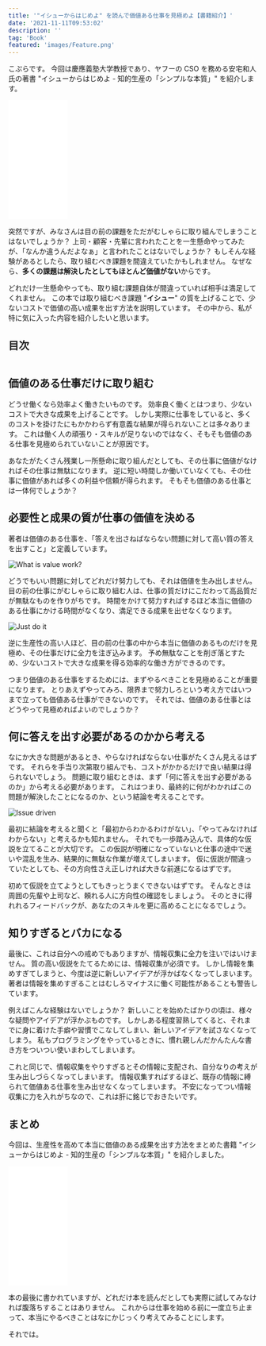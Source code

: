 ```yaml
---
title: '"イシューからはじめよ" を読んで価値ある仕事を見極めよ【書籍紹介】'
date: '2021-11-11T09:53:02'
description: ''
tag: 'Book'
featured: 'images/Feature.png'
---
```


こぷらです。
今回は慶應義塾大学教授であり、ヤフーの CSO を務める安宅和人氏の著書 "イシューからはじめよ - 知的生産の「シンプルな本質」" を紹介します。

<iframe style="width:120px;height:240px;" marginwidth="0" marginheight="0" scrolling="no" frameborder="0" src="//rcm-fe.amazon-adsystem.com/e/cm?lt1=_blank&bc1=000000&IS2=1&bg1=FFFFFF&fc1=000000&lc1=0000FF&t=coppla0b-22&language=ja_JP&o=9&p=8&l=as4&m=amazon&f=ifr&ref=as_ss_li_til&asins=B00MTL340G&linkId=cf30c28403188f28dc045a1682f98379"></iframe>

突然ですが、みなさんは目の前の課題をただがむしゃらに取り組んでしまうことはないでしょうか？
上司・顧客・先輩に言われたことを一生懸命やってみたが、「なんか違うんだよなぁ」と言われたことはないでしょうか？
もしそんな経験があるとしたら、取り組むべき課題を間違えていたかもしれません。
なぜなら、**多くの課題は解決したとしてもほとんど価値がない**からです。

どれだけ一生懸命やっても、取り組む課題自体が間違っていれば相手は満足してくれません。
この本では取り組むべき課題 "**イシュー**" の質を上げることで、少ないコストで価値の高い成果を出す方法を説明しています。
その中から、私が特に気に入った内容を紹介したいと思います。

## 目次

```toc
```

## 価値のある仕事だけに取り組む

どうせ働くなら効率よく働きたいものです。
効率良く働くとはつまり、少ないコストで大きな成果を上げることです。
しかし実際に仕事をしていると、多くのコストを掛けたにもかかわらず有意義な結果が得られないことは多々あります。
これは働く人の頑張り・スキルが足りないのではなく、そもそも価値のある仕事を見極められていないことが原因です。

あなたがたくさん残業し一所懸命に取り組んだとしても、その仕事に価値がなければその仕事は無駄になります。
逆に短い時間しか働いていなくても、その仕事に価値があれば多くの利益や信頼が得られます。
そもそも価値のある仕事とは一体何でしょうか？

## 必要性と成果の質が仕事の価値を決める

著者は価値のある仕事を、「答えを出さねばならない問題に対して高い質の答えを出すこと」と定義しています。

![What is value work?](images/ValueWork.png)

どうでもいい問題に対してどれだけ努力しても、それは価値を生み出しません。
目の前の仕事にがむしゃらに取り組む人は、仕事の質だけにこだわって高品質だが無駄なものを作りがちです。
時間をかけて努力すればするほど本当に価値のある仕事にかける時間がなくなり、満足できる成果を出せなくなります。

![Just do it](images/JustDoIt.png)

逆に生産性の高い人ほど、目の前の仕事の中から本当に価値のあるものだけを見極め、その仕事だけに全力を注ぎ込みます。
予め無駄なことを削ぎ落とすため、少ないコストで大きな成果を得る効率的な働き方ができるのです。

つまり価値のある仕事をするためには、まずやるべきことを見極めることが重要になります。
とりあえずやってみろ、限界まで努力しろという考え方ではいつまで立っても価値ある仕事ができないのです。
それでは、価値のある仕事とはどうやって見極めればよいのでしょうか？

## 何に答えを出す必要があるのかから考える

なにか大きな問題があるとき、やらなければならない仕事がたくさん見えるはずです。
それらを手当り次第取り組んでも、コストがかかるだけで良い結果は得られないでしょう。
問題に取り組むときは、まず「何に答えを出す必要があるのか」から考える必要があります。
これはつまり、最終的に何がわかればこの問題が解決したことになるのか、という結論を考えることです。

![Issue driven](images/IssueDriven.png)

最初に結論を考えると聞くと「最初からわかるわけがない」、「やってみなければわからない」と考えるかも知れません。
それでも一歩踏み込んで、具体的な仮説を立てることが大切です。
この仮説が明確になっていないと仕事の途中で迷いや混乱を生み、結果的に無駄な作業が増えてしまいます。
仮に仮説が間違っていたとしても、その方向性さえ正しければ大きな前進になるはずです。

初めて仮説を立てようとしてもきっとうまくできないはずです。
そんなときは周囲の先輩や上司など、頼れる人に方向性の確認をしましょう。
そのときに得れれるフィードバックが、あなたのスキルを更に高めることになるでしょう。

## 知りすぎるとバカになる

最後に、これは自分への戒めでもありますが、情報収集に全力を注いではいけません。
質の高い仮説をたてるためには、情報収集が必須です。
しかし情報を集めすぎてしまうと、今度は逆に新しいアイデアが浮かばなくなってしまいます。
著者は情報を集めすぎることはむしろマイナスに働く可能性があることも警告しています。

例えばこんな経験はないでしょうか？
新しいことを始めたばかりの頃は、様々な疑問やアイデアが浮かぶものです。
しかしある程度習熟してくると、それまでに身に着けた手癖や習慣でこなしてしまい、新しいアイデアを試さなくなってしまう。
私もプログラミングをやっているときに、慣れ親しんだかんたんな書き方をついつい使いまわしてしまいます。

これと同じで、情報収集をやりすぎるとその情報に支配され、自分なりの考えが生み出しづらくなってしまいます。
情報収集すればするほど、既存の情報に縛られて価値ある仕事を生み出せなくなってしまいます。
不安になってつい情報収集に力を入れがちなので、これは肝に銘じでおきたいです。

## まとめ

今回は、生産性を高めて本当に価値のある成果を出す方法をまとめた書籍 "イシューからはじめよ - 知的生産の「シンプルな本質」" を紹介しました。

<iframe style="width:120px;height:240px;" marginwidth="0" marginheight="0" scrolling="no" frameborder="0" src="//rcm-fe.amazon-adsystem.com/e/cm?lt1=_blank&bc1=000000&IS2=1&bg1=FFFFFF&fc1=000000&lc1=0000FF&t=coppla0b-22&language=ja_JP&o=9&p=8&l=as4&m=amazon&f=ifr&ref=as_ss_li_til&asins=B00MTL340G&linkId=cf30c28403188f28dc045a1682f98379"></iframe>

本の最後に書かれていますが、どれだけ本を読んだとしても実際に試してみなければ腹落ちすることはありません。
これからは仕事を始める前に一度立ち止まって、本当にやるべきことはなにかじっくり考えてみることにします。

それでは。
